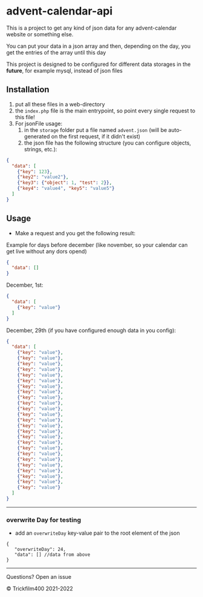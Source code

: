 
# advent-calendar-api

This is a project to get any kind of json data for any advent-calendar website or something else.

You can put your data in a json array and then, depending on the day, you get the entries of the array until this day

This project is designed to be configured for different data storages in the **future**, for example mysql, instead of json files

## Installation

1. put all these files in a web-directory 
2. the `index.php` file is the main entrypoint, so point every single request to this file!
3. For jsonFile usage:
   1. in the `storage` folder put a file named `advent.json` (will be auto-generated on the first request, if it didn't exist)
   2. the json file has the following structure (you can configure objects, strings, etc.):

```json
{
  "data": [
    {"key": 123},
    {"key2": "value2"},
    {"key3": {"object": 1, "test": 2}},
    {"key4": "value4", "key5": "value5"}
  ]
}
```

## Usage

- Make a request and you get the following result:

Example for days before december (like november, so your calendar can get live without any dors opend)
````json
{
  "data": []
}
````

December, 1st:

```json
{
  "data": [
    {"key": "value"}
  ]
}
```

December, 29th (if you have configured enough data in you config):
```json
{
  "data": [
    {"key": "value"},
    {"key": "value"},
    {"key": "value"},
    {"key": "value"},
    {"key": "value"},
    {"key": "value"},
    {"key": "value"},
    {"key": "value"},
    {"key": "value"},
    {"key": "value"},
    {"key": "value"},
    {"key": "value"},
    {"key": "value"},
    {"key": "value"},
    {"key": "value"},
    {"key": "value"},
    {"key": "value"},
    {"key": "value"},
    {"key": "value"},
    {"key": "value"},
    {"key": "value"},
    {"key": "value"},
    {"key": "value"},
    {"key": "value"},
    {"key": "value"}
  ]
}
```

----

### overwrite Day for testing
- add an `overwriteDay` key-value pair to the root element of the json
````json5
{
   "overwriteDay": 24, 
   "data": [] //data from above
}
````

----
Questions? Open an issue

&copy; Trickfilm400 2021-2022